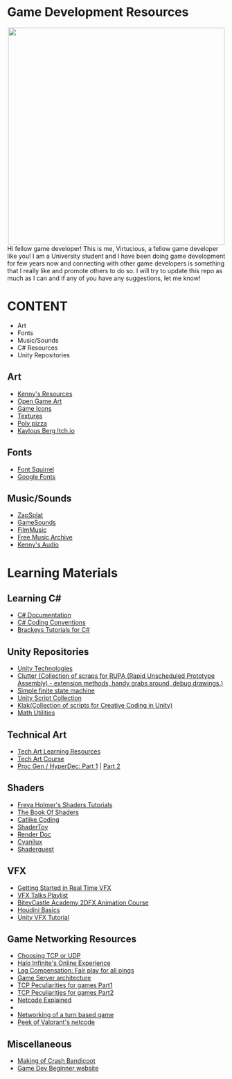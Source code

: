 # Game Development Resources
<div id = "header" align = "center">
  <img src = "https://www.perforce.com/sites/default/files/image/2020-08/image-blog-game-development-survey.jpg" width = "500"/>
</div>
<body>
Hi fellow game developer! This is me, Virtucious, a fellow game developer like you! I am a University student and I have been doing game development for few years now and connecting with other game developers is something that I really like and promote others to do so. I will try to update this repo as much as I can and if any of you have any suggestions, let me know!
</body>

<h1>
CONTENT
</h1>
<ul>
  <li>Art</li>
  <li>Fonts</li>
  <li>Music/Sounds</li>
  <li>C# Resources</li>
  <li>Unity Repositories</li>
</ul>

<h2>
Art
</h2>

<ul>
  <li><a href = "https://www.kenney.nl/assets"> Kenny's Resources </a></li>
  <li><a href = "https://opengameart.org/"> Open Game Art </a></li>
  <li><a href = "https://game-icons.net/"> Game Icons </a></li>
  <li><a href = "https://www.textures.com/"> Textures </a></li>
  <li><a href = "https://poly.pizza/"> Poly pizza </a></li>
  <li><a href = "https://kaylousberg.itch.io/">Kaylous Berg Itch.io </a></li>
</ul>

<h2>
Fonts
</h2>

<ul>
  <li><a href = "https://www.fontsquirrel.com/">Font Squirrel</a></li>
  <li><a href = "https://fonts.google.com/">Google Fonts</a></li>
</ul>

<h2>
  Music/Sounds
</h2>
<ul>  
  <li><a href = "www.zapsplat.com">ZapSplat</a></li>
  <li><a href = "https://gamesounds.xyz/">GameSounds</a></li>
  <li><a href = "https://incompetech.filmmusic.io/search/">FilmMusic</a></li>
  <li><a href = "https://freemusicarchive.org/home">Free Music Archive</a></li>
  <li><a href = "https://www.kenney.nl/assets?q=audio">Kenny's Audio</a></li>
</ul>
<h1>
  Learning Materials
</h1>
<h2>
Learning C#
</h2>
<ul>
  <li><a href = "https://learn.microsoft.com/en-us/dotnet/csharp/programming-guide/">C# Documentation</a></li>
  <li><a href = "https://learn.microsoft.com/en-us/dotnet/csharp/fundamentals/coding-style/coding-conventions">C# Coding Conventions</a></li>
  <li><a href = "https://www.youtube.com/playlist?list=PLPV2KyIb3jR4CtEelGPsmPzlvP7ISPYzR">Brackeys Tutorials for C#</a></li>
</ul>

<h2>
Unity Repositories
</h2>
<ul>
  <li><a href = "https://github.com/Unity-Technologies">Unity Technologies</a></li>
  <li><a href = "https://bitbucket.org/Taugeshtu/clutter/src/master/">Clutter (Collection of scraps for RUPA (Rapid Unscheduled Prototype Assembly) - extension methods, handy grabs around, debug drawings.)</a></li>
  <li><a href = "https://github.com/thefuntastic/Unity3d-Finite-State-Machine">Simple finite state machine</a></li>
  <li><a href = "https://github.com/michidk/Unity-Script-Collection">Unity Script Collection</a></li>
  <li><a href = "https://github.com/keijiro/Klak">Klak(Collection of scripts for Creative Coding in Unity)</a></li>
  <li><a href = "https://github.com/zalo/MathUtilities">Math Utilities</a></li>
</ul>

<h2>
Technical Art
</h2>
<ul>
  <li><a href = "https://heartmachine.notion.site/Tech-Art-Learning-Resources-d2eb63aeca624cf59faab5a19b4a732d">Tech Art Learning Resources</a></li>
  <li><a href = "https://simonschreibt.de/gat/tech-art-course/">Tech Art Course</a></li>
  <li><a href = "https://heartmachinez.tumblr.com/post/690221520736387072/proc-gen-hyperdec-part-1">Proc Gen / HyperDec: Part 1</a> | <a href = "https://heartmachinez.tumblr.com/post/690221567668568064/proc-gen-hyperdec-part-2">Part 2</a></li>
</ul>

<h2>
  Shaders
</h2>
<ul>
  <li><a href = "https://www.youtube.com/watch?v=kfM-yu0iQBk&list=PLImQaTpSAdsCnJon-Eir92SZMl7tPBS4Z">Freya Holmer's Shaders Tutorials</a></li>
  <li><a href = "https://thebookofshaders.com/00/">The Book Of Shaders</a></li>
  <li><a href = "https://catlikecoding.com/unity/tutorials/">Catlike Coding</a></li>
  <li><a href = "https://www.shadertoy.com/">ShaderToy</a></li>
  <li><a href = "https://renderdoc.org/">Render Doc</a></li>
  <li><a href = "https://www.cyanilux.com/tutorials/intro-to-shader-graph/">Cyanilux</a></li>
  <li><a href = "https://halisavakis.com/category/shaderquest/">Shaderquest</a></li>
</ul>

<h2>
  VFX
</h2>
<ul>
  <li><a href = "https://realtimevfx.com/t/getting-started-in-real-time-vfx-start-here/3415">Getting Started in Real Time VFX</a></li>
  <li><a href = "https://www.youtube.com/watch?v=YPy2hytwDLM&list=PLdiateg_U8PFnlScGDJDQeHUX9qmYvsxv">VFX Talks Playlist</a></li>
  <li><a href = "https://chluaid.gumroad.com/l/bcafx">BiteyCastle Academy 2DFX Animation Course</a></li>
  <li><a href = "https://www.youtube.com/watch?v=Tsv8UGqDibc&list=PLhyeWJ40aDkUDHDOhZQ2UkCfNiQj7hS5W&index=5">Houdini Basics</a></li>
  <li><a href = "https://stylizedstation.com/article/realtime-unity-vfx-tutorial-the-3-core-elements-you-need-to-know/">Unity VFX Tutorial</a></li>
</ul>

<h2>
  Game Networking Resources
</h2>
<ul>
  <li><a href = "https://web.archive.org/web/20210415231950/https://heroiclabs.com/docs/expert-tcp-udp/">Choosing TCP or UDP</a></li>
  <li><a href = "https://www.halowaypoint.com/news/closer-look-halo-infinite-online-experience">Halo Infinite's Online Experience</a></li>
  <li><a href = "https://vercidium.com/blog/lag-compensation/">Lag Compensation: Fair play for all pings</a></li>
  <li><a href = "https://web.archive.org/web/20210419133753/https://gameserverarchitecture.com/">Game Server architecture</a></li>
  <li><a href = "http://ithare.com/tcp-peculiarities-for-games-part-1/">TCP Peculiarities for games Part1</a></li>
  <li><a href = "http://ithare.com/tcp-peculiarities-as-applied-to-games-part-ii/">TCP Peculiarities for games Part2</a></li>
  <li><a href = "https://www.pcgamer.com/uk/netcode-explained/">Netcode Explained</a><li>
  <li><a href = "https://longwelwind.net/blog/networking-turn-based-game/">Networking of a turn based game</a></li>
  <li><a href = "https://technology.riotgames.com/news/peeking-valorants-netcode">Peek of Valorant's netcode</a></li>
  
</ul>

<h2>
Miscellaneous
</h2>
<ul>
  <li><a href = "https://all-things-andy-gavin.com/2011/02/02/making-crash-bandicoot-part-1/">Making of Crash Bandicoot</a></li>
  <li><a href = "https://gamedevbeginner.com">Game Dev Beginner website</a></li>
</ul>

